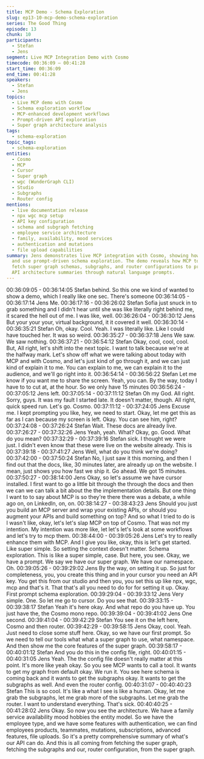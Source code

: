 ```yaml
---
title: MCP Demo - Schema Exploration
slug: ep13-10-mcp-demo-schema-exploration
series: The Good Thing
episode: 13
chunk: 10
participants:
  - Stefan
  - Jens
segment: Live MCP Integration Demo with Cosmo
timecode: 00:36:09 – 00:41:28
start_time: 00:36:09
end_time: 00:41:28
speakers:
  - Stefan
  - Jens
topics:
  - Live MCP demo with Cosmo
  - Schema exploration workflow
  - MCP-enhanced development workflows
  - Prompt-driven API exploration
  - Super graph architecture analysis
tags:
  - schema-exploration
topic_tags:
  - schema-exploration
entities:
  - Cosmo
  - MCP
  - Cursor
  - Super graph
  - wgc (WunderGraph CLI)
  - Studio
  - Subgraphs
  - Router config
mentions:
  - live documentation release
  - npx wgc mcp setup
  - API key configuration
  - schema and subgraph fetching
  - employee service architecture
  - family, availability, mood services
  - authentication and mutations
  - file upload capabilities
summary: Jens demonstrates live MCP integration with Cosmo, showing how to set up
  and use prompt-driven schema exploration. The demo reveals how MCP tools can automatically
  fetch super graph schemas, subgraphs, and router configurations to provide comprehensive
  API architecture summaries through natural language prompts.
---
```


00:36:09:05 - 00:36:14:05
Stefan
behind.
So this one we kind of wanted to show a demo, which I really like one sec. There's someone
00:36:14:05 - 00:36:17:14
Jens
Me.
00:36:17:16 - 00:36:26:02
Stefan
Sofia just snuck in to grab something and I didn't hear until she was like literally right behind me,
it scared the hell out of me. I was like, well.
00:36:26:04 - 00:36:30:12
Jens
But your your your, virtual background, it it covered it well.
00:36:30:14 - 00:36:35:21
Stefan
Oh, okay. Cool. Yeah. I was literally like. Like I could have touched her. It was so weird.
00:36:35:27 - 00:36:37:18
Jens
We saw. We saw nothing.
00:36:37:21 - 00:36:54:12
Stefan
Okay, cool, cool, cool. But, All right, let's shift into the next topic. I want to talk because we're at
the halfway mark. Let's show off what we were talking about today with MCP and with Cosmo,
and let's just kind of go through it, and we can just kind of explain it to me. You can explain to
me, we can explain it to the audience, and we'll go right into it.
00:36:54:14 - 00:36:56:22
Stefan
Let me know if you want me to share the screen.
Yeah, you can. By the way, today I have to to cut at, at the hour. So we only have 15 minutes
00:36:56:24 - 00:37:05:12
Jens
left.
00:37:05:14 - 00:37:11:12
Stefan
Oh my God. All right. Sorry, guys. It was my fault I started late. It doesn't matter, though. All
right, quick speed run. Let's go. Cosmo.
00:37:11:12 - 00:37:24:05
Jens
Excuse me. I kept prompting you like, hey, we need to start. Okay, let me get this as far as I can
because my screen is left. Okay. You can see him, right?
00:37:24:08 - 00:37:26:24
Stefan
Wait. These docs are already live.
00:37:26:27 - 00:37:32:26
Jens
Yeah, yeah. What? Okay, go. Good. What do you mean?
00:37:32:29 - 00:37:39:16
Stefan
sick.
I thought we were just. I didn't even know that these were live on the website already. This is
00:37:39:18 - 00:37:41:27
Jens
Well, what do you think we're doing?
00:37:42:00 - 00:37:50:24
Stefan
No, I just saw it this morning, and then I find out that the docs, like, 30 minutes later, are already
up on the website. I mean, just shows you how fast we ship it. Go ahead. We got 15 minutes.
00:37:50:27 - 00:38:14:00
Jens
Okay, so let's assume we have cursor installed. I first want to go a little bit through the through
the docs and then we can we can talk a bit about the the implementation details. But one thing I
want to to say about MCP is so they're there there was a debate, a while ago on, on LinkedIn,
on, on.
00:38:14:27 - 00:38:43:23
Jens
Should you just you build an MCP server and wrap your existing APIs, or should you augment
your APIs and build something on top? And so what I tried to do is I wasn't like, okay, let's let's
slap MCP on top of Cosmo. That was not my intention. My intention was more like, let let's let's
look at some workflows and let's try to mcp them.
00:38:44:00 - 00:39:05:26
Jens
Let's try to really enhance them with MCP. And I give you like, okay, this is let's get started. Like
super simple. So setting the context doesn't matter. Schema exploration. This is like a super
simple, case. But here, you see. Okay, we have a prompt. We say we have our super graph. We
have our namespace. Oh.
00:39:05:26 - 00:39:29:02
Jens
By the way, on setting it up. So just for completeness, you, you create this thing and in your
cursor you need an API key. You get this from our studio and then you, you set this up like npx,
wgc, mcp and that's it. That that's all you need to do for for setting it up. Okay. First prompt
schema exploration.
00:39:29:04 - 00:39:33:12
Jens
Very simple. One. So let me go to cursor. Do you see that.
00:39:33:15 - 00:39:38:17
Stefan
Yeah it's here okay. And what repo do you have up. You just have the, the Cosmo mono repo.
00:39:39:04 - 00:39:41:02
Jens
One second.
00:39:41:04 - 00:39:42:29
Stefan
You see it on the left here, Cosmo and then router.
00:39:42:29 - 00:39:58:15
Jens
Okay, cool. Yeah. Just need to close some stuff here. Okay, so we have our first prompt. So we
need to tell our tools what what a super graph to use, what namespace. And then show me the
core features of the super graph.
00:39:58:17 - 00:40:01:12
Stefan
And you do this in the config file, right.
00:40:01:15 - 00:40:31:05
Jens
Yeah. The the config file doesn't really matter at this point. It's more like yeah okay. So you see
MCP wants to call a tool. It wants to get my graph from default okay. We run it. You see here
schema is coming back and it wants to get the subgraphs okay. It wants to get the subgraphs as
well. And even the router config.
00:40:31:07 - 00:40:40:23
Stefan
This is so cool. It's like a what I see is like a human. Okay, let me grab the subgraphs, let me
grab more of the subgraphs. Let me grab the router. I want to understand everything. That's
sick.
00:40:40:25 - 00:41:28:02
Jens
Okay. So now you see the architecture. We have a family service availability mood hobbies the
entity model. So we have the employee type, and we have some features with authentication,
we can find employees products, teammates, mutations, subscriptions, advanced features, file
uploads. So it's a pretty comprehensive summary of what's our API can do. And this is all
coming from fetching the super graph, fetching the subgraphs and our, router configuration,
from the super graph.